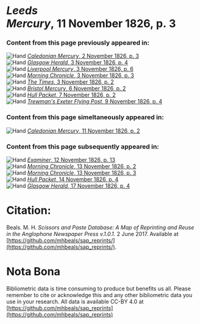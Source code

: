 # *Leeds Mercury*, 11 November 1826, p. 3  
  
### Content from this page previously appeared in:  
![Hand](http://scissorsandpaste.net/wp-content/uploads/2017/06/smallhandpointer.png) [*Caledonian Mercury*, 2 November 1826, p. 3](https://mhbeals.github.io/sap_html/Caledonian-Mercury/Caledonian-Mercury-2-November-1826-p-3)  
![Hand](http://scissorsandpaste.net/wp-content/uploads/2017/06/smallhandpointer.png) [*Glasgow Herald*, 3 November 1826, p. 4](https://mhbeals.github.io/sap_html/Glasgow-Herald/Glasgow-Herald-3-November-1826-p-4)  
![Hand](http://scissorsandpaste.net/wp-content/uploads/2017/06/smallhandpointer.png) [*Liverpool Mercury*, 3 November 1826, p. 6](https://mhbeals.github.io/sap_html/Liverpool-Mercury/Liverpool-Mercury-3-November-1826-p-6)  
![Hand](http://scissorsandpaste.net/wp-content/uploads/2017/06/smallhandpointer.png) [*Morning Chronicle*, 3 November 1826, p. 3](https://mhbeals.github.io/sap_html/Morning-Chronicle/Morning-Chronicle-3-November-1826-p-3)  
![Hand](http://scissorsandpaste.net/wp-content/uploads/2017/06/smallhandpointer.png) [*The Times*, 3 November 1826, p. 2](https://mhbeals.github.io/sap_html/The-Times/The-Times-3-November-1826-p-2)  
![Hand](http://scissorsandpaste.net/wp-content/uploads/2017/06/smallhandpointer.png) [*Bristol Mercury*, 6 November 1826, p. 2](https://mhbeals.github.io/sap_html/Bristol-Mercury/Bristol-Mercury-6-November-1826-p-2)  
![Hand](http://scissorsandpaste.net/wp-content/uploads/2017/06/smallhandpointer.png) [*Hull Packet*, 7 November 1826, p. 2](https://mhbeals.github.io/sap_html/Hull-Packet/Hull-Packet-7-November-1826-p-2)  
![Hand](http://scissorsandpaste.net/wp-content/uploads/2017/06/smallhandpointer.png) [*Trewman's Exeter Flying Post*, 9 November 1826, p. 4](https://mhbeals.github.io/sap_html/Trewman's-Exeter-Flying-Post/Trewman's-Exeter-Flying-Post-9-November-1826-p-4)  
  
### Content from this page simeltaneously appeared in:  
![Hand](http://scissorsandpaste.net/wp-content/uploads/2017/06/smallhandpointer.png) [*Caledonian Mercury*, 11 November 1826, p. 2](https://mhbeals.github.io/sap_html/Caledonian-Mercury/Caledonian-Mercury-11-November-1826-p-2)  
  
### Content from this page subsequently appeared in:  
![Hand](http://scissorsandpaste.net/wp-content/uploads/2017/06/smallhandpointer.png) [*Examiner*, 12 November 1826, p. 13](https://mhbeals.github.io/sap_html/Examiner/Examiner-12-November-1826-p-13)  
![Hand](http://scissorsandpaste.net/wp-content/uploads/2017/06/smallhandpointer.png) [*Morning Chronicle*, 13 November 1826, p. 2](https://mhbeals.github.io/sap_html/Morning-Chronicle/Morning-Chronicle-13-November-1826-p-2)  
![Hand](http://scissorsandpaste.net/wp-content/uploads/2017/06/smallhandpointer.png) [*Morning Chronicle*, 13 November 1826, p. 3](https://mhbeals.github.io/sap_html/Morning-Chronicle/Morning-Chronicle-13-November-1826-p-3)  
![Hand](http://scissorsandpaste.net/wp-content/uploads/2017/06/smallhandpointer.png) [*Hull Packet*, 14 November 1826, p. 4](https://mhbeals.github.io/sap_html/Hull-Packet/Hull-Packet-14-November-1826-p-4)  
![Hand](http://scissorsandpaste.net/wp-content/uploads/2017/06/smallhandpointer.png) [*Glasgow Herald*, 17 November 1826, p. 4](https://mhbeals.github.io/sap_html/Glasgow-Herald/Glasgow-Herald-17-November-1826-p-4)  


# Citation: 

Beals. M. H. *Scissors and Paste Database: A Map of Reprinting and Reuse in the Anglophone Newspaper Press v.1.0.1.* 2 June 2017. Available at [https://github.com/mhbeals/sap_reprints/](https://github.com/mhbeals/sap_reprints/). 

# Nota Bona

Bibliometric data is time consuming to produce but benefits us all. Please remember to cite or acknowledge this and any other bibliometric data you use in your research. All data is available CC-BY 4.0 at [https://github.com/mhbeals/sap_reprints](https://github.com/mhbeals/sap_reprints)